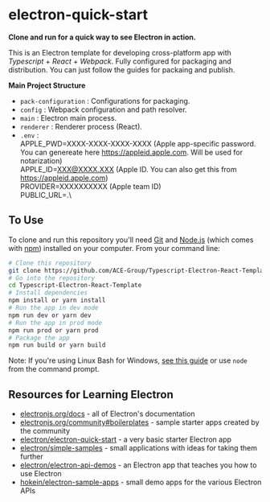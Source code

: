 # electron-quick-start

**Clone and run for a quick way to see Electron in action.**

This is an Electron template for developing cross-platform app with *Typescript* + *React* + *Webpack*.
Fully configured for packaging and distribution. You can just follow the guides for packaing and publish.

**Main Project Structure**

- `pack-configuration` : Configurations for packaging.
- `config` : Webpack configuration and path resolver.
- `main` : Electron main process.
- `renderer` : Renderer process (React).
- `.env` : \
	APPLE_PWD=XXXX-XXXX-XXXX-XXXX (Apple app-specific password. You can genereate here https://appleid.apple.com. Will be used for notarization) \
	APPLE_ID=XXX@XXXX.XXX (Apple ID. You can also get this from https://appleid.apple.com)\
	PROVIDER=XXXXXXXXXX (Apple team ID)\
	PUBLIC_URL=.\


## To Use

To clone and run this repository you'll need [Git](https://git-scm.com) and [Node.js](https://nodejs.org/en/download/) (which comes with [npm](http://npmjs.com)) installed on your computer. From your command line:

```bash
# Clone this repository
git clone https://github.com/ACE-Group/Typescript-Electron-React-Template
# Go into the repository
cd Typescript-Electron-React-Template
# Install dependencies
npm install or yarn install
# Run the app in dev mode
npm run dev or yarn dev
# Run the app in prod mode
npm run prod or yarn prod
# Package the app
npm run build or yarn build
```

Note: If you're using Linux Bash for Windows, [see this guide](https://www.howtogeek.com/261575/how-to-run-graphical-linux-desktop-applications-from-windows-10s-bash-shell/) or use `node` from the command prompt.

## Resources for Learning Electron

- [electronjs.org/docs](https://electronjs.org/docs) - all of Electron's documentation
- [electronjs.org/community#boilerplates](https://electronjs.org/community#boilerplates) - sample starter apps created by the community
- [electron/electron-quick-start](https://github.com/electron/electron-quick-start) - a very basic starter Electron app
- [electron/simple-samples](https://github.com/electron/simple-samples) - small applications with ideas for taking them further
- [electron/electron-api-demos](https://github.com/electron/electron-api-demos) - an Electron app that teaches you how to use Electron
- [hokein/electron-sample-apps](https://github.com/hokein/electron-sample-apps) - small demo apps for the various Electron APIs
